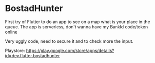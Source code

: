 # BostadHunter


First try of Flutter to do an app to see on a map what is your place in the queue.
The app is serverless, don't wanna have my BankId code/token online


Very uggly code, need to secure it and to check more the input.

Playstore: https://play.google.com/store/apps/details?id=dev.flutter.bostadhunter
 
